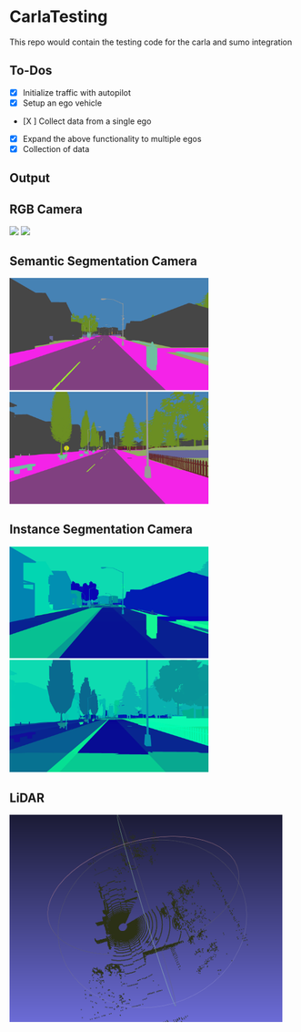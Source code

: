 # CarlaTesting
This repo would contain the testing code for the carla and sumo integration

## To-Dos
- [x] Initialize traffic with autopilot
- [x] Setup an ego vehicle 
- [X ] Collect data from a single ego
- [X] Expand the above functionality to multiple egos
- [X] Collection of data

## Output 
## RGB Camera<br>
<p float="left">
  <img src="https://github.com/rajuptvs/CarlaTesting/blob/master/outputs/ego0.gif" width="350" />
  <img src="https://github.com/rajuptvs/CarlaTesting/blob/master/outputs/ego1.gif" width="350" /> 
</p>

## Semantic Segmentation Camera<br>
<p float="left">
  <img src="https://github.com/rajuptvs/CarlaTesting/blob/master/outputs/ego0_semseg.gif" width="350" />
  <img src="https://github.com/rajuptvs/CarlaTesting/blob/master/outputs/ego1_semseg.gif" width="350" /> 
</p>

## Instance Segmentation Camera<br>
<p float="left">
  <img src="https://github.com/rajuptvs/CarlaTesting/blob/master/outputs/ego0_inst_seg.gif" width="350" />
  <img src="https://github.com/rajuptvs/CarlaTesting/blob/master/outputs/ego1_inst_seg.gif" width="350" /> 
</p>

## LiDAR
<img src="https://github.com/rajuptvs/CarlaTesting/blob/master/outputs/Lidar.png" width="480" />
